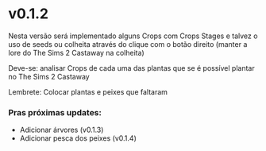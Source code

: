 # v0.1.2
Nesta versão será implementado alguns Crops com Crops Stages e talvez o uso de seeds ou colheita através do clique com o botão direito (manter a lore do The Sims 2 Castaway na colheita)

Deve-se: analisar Crops de cada uma das plantas que se é possível plantar no The Sims 2 Castaway

Lembrete: Colocar plantas e peixes que faltaram

### Pras próximas updates:
- Adicionar árvores (v0.1.3)
- Adicionar pesca dos peixes (v0.1.4)
